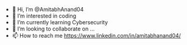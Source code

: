 - 👋 Hi, I’m @AmitabhAnand04
- 👀 I’m interested in coding
- 🌱 I’m currently learning Cybersecurity
- 💞️ I’m looking to collaborate on ...
- 📫 How to reach me https://www.linkedin.com/in/amitabhanand04/

<!---
AmitabhAnand04/AmitabhAnand04 is a ✨ special ✨ repository because its `README.md` (this file) appears on your GitHub profile.
You can click the Preview link to take a look at your changes.
--->
